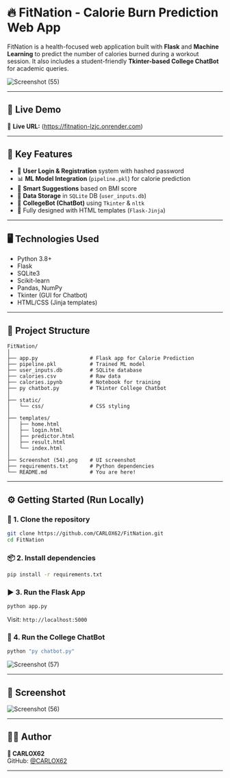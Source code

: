 # 🔥 FitNation - Calorie Burn Prediction Web App

FitNation is a health-focused web application built with **Flask** and **Machine Learning** to predict the number of calories burned during a workout session. It also includes a student-friendly **Tkinter-based College ChatBot** for academic queries.

![Screenshot (55)](https://github.com/user-attachments/assets/fa223d87-e989-48ad-9289-f260104cb1db)


---

## 🚀 Live Demo

🎯 **Live URL:** (https://fitnation-lzjc.onrender.com)  


---

## 🧠 Key Features

- 🔐 **User Login & Registration** system with hashed password
- 📊 **ML Model Integration** (`pipeline.pkl`) for calorie prediction
- 💬 **Smart Suggestions** based on BMI score
- 🧾 **Data Storage** in `SQLite` DB (`user_inputs.db`)
- 🧠 **CollegeBot (ChatBot)** using `Tkinter` & `nltk`
- 📄 Fully designed with HTML templates (`Flask-Jinja`)

---

## 🖥️ Technologies Used

- Python 3.8+
- Flask
- SQLite3
- Scikit-learn
- Pandas, NumPy
- Tkinter (GUI for Chatbot)
- HTML/CSS (Jinja templates)

---

## 📂 Project Structure

```
FitNation/
│
├── app.py                 # Flask app for Calorie Prediction
├── pipeline.pkl           # Trained ML model
├── user_inputs.db         # SQLite database
├── calories.csv           # Raw data
├── calories.ipynb         # Notebook for training
├── py chatbot.py          # Tkinter College Chatbot
│
├── static/
│   └── css/               # CSS styling
│
├── templates/
│   ├── home.html
│   ├── login.html
│   ├── predictor.html
│   ├── result.html
│   └── index.html
│
├── Screenshot (54).png    # UI screenshot
├── requirements.txt       # Python dependencies
└── README.md              # You are here!
```

---

## ⚙️ Getting Started (Run Locally)

### 🔧 1. Clone the repository
```bash
git clone https://github.com/CARLOX62/FitNation.git
cd FitNation
```

### 📦 2. Install dependencies
```bash
pip install -r requirements.txt
```

### ▶️ 3. Run the Flask App
```bash
python app.py
```
Visit: `http://localhost:5000`

### 🤖 4. Run the College ChatBot
```bash
python "py chatbot.py"
```
![Screenshot (57)](https://github.com/user-attachments/assets/aef69aab-de74-47c9-a3f6-ba9c7c783154)

---

## 📸 Screenshot

![Screenshot (56)](https://github.com/user-attachments/assets/40a5671a-483f-46d7-b068-f962d4b64c45)


---



## 🙋‍♂️ Author

**👤 CARLOX62**  
GitHub: [@CARLOX62](https://github.com/CARLOX62)

---
